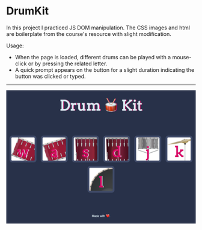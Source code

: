 # DrumKit

In this project I practiced JS DOM manipulation. The CSS images and html are boilerplate from the course's resource with slight modification.

Usage:
- When the page is loaded, different drums can be played with a mouse-click or by pressing the related letter.
- A quick prompt appears on the button for a slight duration indicating the button was clicked or typed.

<hr>

![drumkit](assets/drumkit.png)
